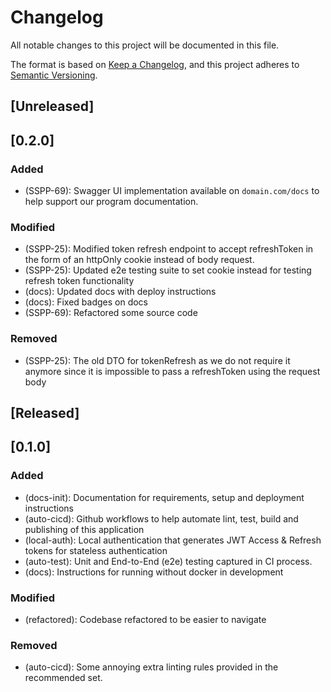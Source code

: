 # Changelog

All notable changes to this project will be documented in this file.

The format is based on [Keep a Changelog](https://keepachangelog.com/en/1.0.0/),
and this project adheres to [Semantic Versioning](https://semver.org/spec/v2.0.0.html).

## [Unreleased]

## [0.2.0]

### Added

- (SSPP-69): Swagger UI implementation available on `domain.com/docs` to help support our program documentation.

### Modified

- (SSPP-25): Modified token refresh endpoint to accept refreshToken in the form of an httpOnly cookie instead of body request.
- (SSPP-25): Updated e2e testing suite to set cookie instead for testing refresh token functionality
- (docs): Updated docs with deploy instructions
- (docs): Fixed badges on docs
- (SSPP-69): Refactored some source code

### Removed

- (SSPP-25): The old DTO for tokenRefresh as we do not require it anymore since it is impossible to pass a refreshToken using the request body

## [Released]

## [0.1.0]

### Added

- (docs-init): Documentation for requirements, setup and deployment instructions
- (auto-cicd): Github workflows to help automate lint, test, build and publishing of this application
- (local-auth): Local authentication that generates JWT Access & Refresh tokens for stateless authentication
- (auto-test): Unit and End-to-End (e2e) testing captured in CI process.
- (docs): Instructions for running without docker in development

### Modified

- (refactored): Codebase refactored to be easier to navigate

### Removed

- (auto-cicd): Some annoying extra linting rules provided in the recommended set.
